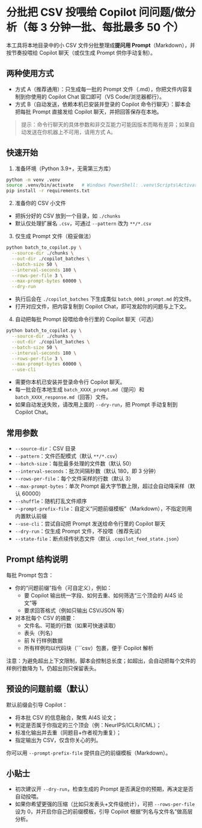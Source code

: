 # 分批把 CSV 投喂给 Copilot 问问题/做分析（每 3 分钟一批、每批最多 50 个）

本工具将本地目录中的小 CSV 文件分批整理成**提问用 Prompt**（Markdown），并按节奏投喂给 Copilot 聊天（或仅生成 Prompt 供你手动复制）。

## 两种使用方式

- 方式 A（推荐通用）：只生成每一批的 Prompt 文件（.md），你把文件内容复制到你使用的 Copilot Chat 窗口即可（VS Code/浏览器都行）。
- 方式 B（自动发送，依赖本机已安装并登录的 Copilot 命令行聊天）：脚本会把每批 Prompt 直接发给 Copilot 聊天，并把回答保存在本地。

> 提示：命令行聊天的具体参数和非交互能力可能因版本而略有差异；如果自动发送在你机器上不可用，请用方式 A。

## 快速开始

1) 准备环境（Python 3.9+，无需第三方库）
```bash
python -m venv .venv
source .venv/bin/activate   # Windows PowerShell: .venv\Scripts\Activate.ps1
pip install -r requirements.txt
```

2) 准备你的 CSV 小文件
- 把拆分好的 CSV 放到一个目录，如 `./chunks`
- 默认仅处理扩展名 `.csv`，可通过 `--pattern` 改为 `**/*.csv`

3) 仅生成 Prompt 文件（稳妥做法）
```bash
python batch_to_copilot.py \
  --source-dir ./chunks \
  --out-dir ./copilot_batches \
  --batch-size 50 \
  --interval-seconds 180 \
  --rows-per-file 3 \
  --max-prompt-bytes 60000 \
  --dry-run
```
- 执行后会在 `./copilot_batches` 下生成类似 `batch_0001_prompt.md` 的文件。
- 打开对应文件，把内容复制到 Copilot Chat，即可发起你的问题与上下文。

4) 自动把每批 Prompt 投喂给命令行里的 Copilot 聊天（可选）
```bash
python batch_to_copilot.py \
  --source-dir ./chunks \
  --out-dir ./copilot_batches \
  --batch-size 50 \
  --interval-seconds 180 \
  --rows-per-file 3 \
  --max-prompt-bytes 60000 \
  --use-cli
```
- 需要你本机已安装并登录命令行 Copilot 聊天。
- 每一批会在本地生成 `batch_XXXX_prompt.md`（提问）和 `batch_XXXX_response.md`（回答）文件。
- 如果自动发送失败，请改用上面的 `--dry-run`，把 Prompt 手动复制到 Copilot Chat。

## 常用参数

- `--source-dir`：CSV 目录
- `--pattern`：文件匹配模式（默认 `**/*.csv`）
- `--batch-size`：每批最多处理的文件数（默认 50）
- `--interval-seconds`：批次间隔秒数（默认 180，即 3 分钟）
- `--rows-per-file`：每个文件采样的行数（默认 3）
- `--max-prompt-bytes`：单次 Prompt 最大字节数上限，超过会自动降采样（默认 60000）
- `--shuffle`：随机打乱文件顺序
- `--prompt-prefix-file`：自定义“问题前缀模板”（Markdown），不指定则用内置默认前缀
- `--use-cli`：尝试自动把 Prompt 发送给命令行里的 Copilot 聊天
- `--dry-run`：仅生成 Prompt 文件，不投喂（推荐先试）
- `--state-file`：断点续传状态文件（默认 `.copilot_feed_state.json`）

## Prompt 结构说明

每批 Prompt 包含：
- 你的“问题前缀”指令（可自定义），例如：
  - 要 Copilot 输出统一字段、如何去重、如何筛选“三个顶会的 AI4S 论文”等
  - 要求回答格式（例如只输出 CSV/JSON 等）
- 对本批每个 CSV 的摘要：
  - 文件名、可能的行数（如果可快速读取）
  - 表头（列名）
  - 前 N 行样例数据
  - 所有样例均以代码块（```csv）包裹，便于 Copilot 解析

注意：为避免超出上下文限制，脚本会控制总长度；如超出，会自动把每个文件的样例行数降为 1，仍超出则只保留表头。

## 预设的问题前缀（默认）

默认前缀会引导 Copilot：
- 将本批 CSV 的信息融合，聚焦 AI4S 论文；
- 判定是否属于你指定的三个顶会（例：NeurIPS/ICLR/ICML）；
- 标准化输出并去重（同题目+作者视为重复）；
- 指定输出为 CSV，仅含你关心的列。

你可以用 `--prompt-prefix-file` 提供自己的前缀模板（Markdown）。

## 小贴士

- 初次建议开 `--dry-run`，检查生成的 Prompt 是否满足你的预期，再决定是否自动投喂。
- 如果你希望更强的压缩（比如只发表头+文件级统计），可把 `--rows-per-file` 设为 0，并开启你自己的前缀模板，引导 Copilot 根据“列名与文件名”做高层分析。